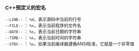 ### C++预定义的宏名

<code>--LINE--</code> ： <code>%d</code>，表示源码中当前的行号<br>
<code>--FILE--</code> ： <code>%s</code>，表示当前程序的文件名<br>
<code>--DATE--</code> ： <code>%s</code>，表示当前日期的字符串<br>
<code>--TIME--</code> ： <code>%s</code>，表示当前时间的字符串<br>
<code>--STDC--</code> ： <code>%s</code>，如果当前编译器遵循ANSI标准，它就是一个非零值  